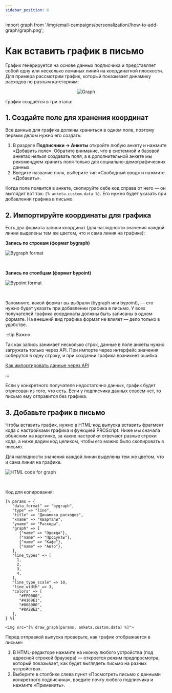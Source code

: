 ```yaml
---
sidebar_position: 6
---
```


import graph from '/img/email-campaigns/personalization//how-to-add-graph/graph.png';

# Как вставить график в письмо

График генерируется на основе данных подписчика и представляет собой одну или несколько ломаных линий на координатной плоскости. Для примера рассмотрим график, который показывает динамику расходов по разным категориям:

<p align="center">
  <img src={graph} alt="Graph" />
</p>

График создаётся в три этапа:

## 1. Создайте поле для хранения координат

Все данные для графика должны храниться в одном поле, поэтому первым делом нужно его создать:

1. В разделе **Подписчики → Анкеты** откройте любую анкету и нажмите «Добавить поле». Обратите внимание, что в системной и базовой анкетах нельзя создавать поля, а в дополнительной анкете мы рекомендуем хранить поля только для социально-демографических данных.
2. Введите название поля, выберите тип «Свободный ввод» и нажмите «Добавить».

Когда поле появится в анкете, скопируйте себе код справа от него — он выглядит вот так: `[% anketa.custom.data %]`. Его нужно будет указать при добавлении графика в письмо.

## 2. Импортируйте координаты для графика

Есть два формата записи координат (для наглядности значения каждой линии выделены тем же цветом, что и сама линия на графике):

**Запись по строкам (формат bygraph)**

![Bygraph format](/img/email-campaigns/personalization//how-to-add-graph/bygraph-format.png)

<br />

**Запись по столбцам (формат bypoint)**

![Bypoint format](/img/email-campaigns/personalization//how-to-add-graph/bypoint-format.png)

<br />

Запомните, какой формат вы выбрали (bygraph или bypoint), — его нужно будет указать при добавлении графика в письмо. У всех получателей графика координаты должны быть записаны в одном формате. На внешний вид графика формат не влияет — дело только в удобстве.

:::tip Важно

Так как запись занимает несколько строк, данные в поле анкеты нужно загружать только через API. При импорте через интерфейс значения соберутся в одну строку, и при создании графика возникнет ошибка.

[Как импортировать данные через API](https://sendsay.ru/api/api.html#C%D0%BE%D0%B7%D0%B4%D0%B0%D1%82%D1%8C-%D0%BF%D0%BE%D0%B4%D0%BF%D0%B8%D1%81%D1%87%D0%B8%D0%BA%D0%B0-%D0%9E%D0%B1%D0%BD%D0%BE%D0%B2%D0%B8%D1%82%D1%8C-%D0%B4%D0%B0%D0%BD%D0%BD%D1%8B%D0%B5-%D0%BF%D0%BE%D0%B4%D0%BF%D0%B8%D1%81%D1%87%D0%B8%D0%BA%D0%B0-%D0%9A%D0%94)

:::

Если у конкретного получателя недостаточно данных, график будет отрисован из того, что есть. Если у подписчика данных совсем нет, то письмо ему отправится без графика.

## 3. Добавьте график в письмо

Чтобы вставить график, нужно в HTML-код выпуска вставить фрагмент кода с настройками графика и функцией PROScript. Ниже мы сначала объясним на картинке, за какие настройки отвечают разные строки кода, а ниже дадим код целиком, чтобы его можно было скопировать в письмо.

Для наглядности значения каждой линии выделены тем же цветом, что и сама линия на графике.

![HTML code for graph](/img/email-campaigns/personalization//how-to-add-graph/html-code-for-graph.png)

<br />

Код для копирования:

```
[% params = {
   "data_format" => "bygraph",
   "type" => "line",
   "title" => "Динамика расходов",
   "xname" => "Кварталы",
   "yname" => "Расходы",
   "graph" => [
      {"name" => "Одежда"},
      {"name" => "Продукты"},
      {"name" => "Кафе"},
      {"name" => "Авто"},
   ],
   "line_types" => [
     1,
     2,
     3,
     4,
   ],
   "line_type_scale" => 10,
   "line_width" => 3,
   "colors" => [
      "#FF0000",
      "#4169E1",
      "#008000",
      "#8A2BE2",
   ],
} %]

<img src="[% draw_graph(params, anketa.custom.data) %]">
```

Перед отправкой выпуска проверьте, как график отображается в письме:

1. В HTML-редакторе нажмите на иконку любого устройства (под адресной строкой браузера) — откроется режим предпросмотра, который показывает, как будет выглядеть письмо на разных устройствах.
2. Выберите в столбике слева пункт «Посмотреть письмо с данными конкретного подписчика», введите почту любого подписчика и нажмите «Применить».
